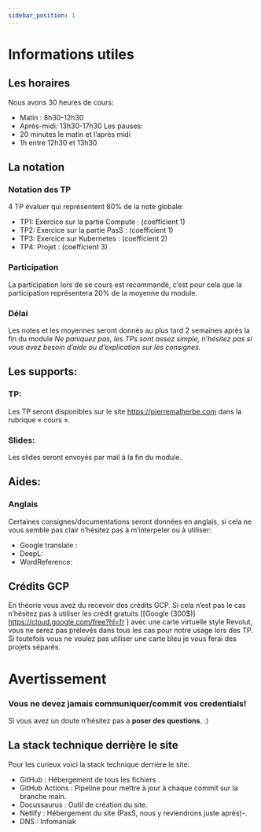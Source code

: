 ```yaml
---
sidebar_position: 1
---
```


# Informations utiles
## Les horaires
Nous avons 30 heures de cours:
* Matin : 8h30-12h30
* Après-midi: 13h30-17h30
  Les pauses:
* 20 minutes le matin et l’après midi
* 1h entre 12h30 et 13h30

## La notation
### Notation des TP
4 TP évaluer qui représentent 80% de la note globale:
* TP1: Exercice sur la partie Compute : (coefficient 1)
* TP2: Exercice sur la partie PasS : (coefficient 1)
* TP3: Exercice sur Kubernetes : (coefficient 2)
* TP4: Projet : (coefficient 3)

### Participation
La participation lors de se cours est recommandé, c’est pour cela que la participation représentera 20% de la moyenne du module.

### Délai
Les notes et les moyennes seront donnés au plus tard 2 semaines après la fin du module
_Ne paniquez pas, les TPs sont assez simple, n’hésitez pas si vous avez besoin d’aide ou d’explication sur les consignes._

## Les supports:
### TP:
Les TP seront disponibles sur le site https://pierremalherbe.com dans la rubrique « cours ».

### Slides:
Les slides seront envoyés par mail à la fin du module.

## Aides:
### Anglais
Certaines consignes/documentations seront données en anglais, si cela ne vous semble pas clair n’hésitez pas à m’interpeler ou à utiliser:
* Google translate :
* DeepL:
* WordReference:

## Crédits GCP
En théorie vous avez du recevoir des crédits GCP. Si cela n’est pas le cas n’hésitez pas à utiliser les crédit gratuits [[Google (300$)] https://cloud.google.com/free?hl=fr ] avec une carte virtuelle style Revolut, vous ne serez pas prélevés dans tous les cas pour notre usage lors des TP.
Si toutefois vous ne voulez pas utiliser une carte bleu je vous ferai des projets séparés.

# Avertissement
### Vous ne devez jamais communiquer/commit vos credentials!
Si vous avez un doute n’hésitez pas à **poser des questions**. :)

## La stack technique derrière le site
Pour les curieux voici la stack technique derrière le site:
* GitHub : Hébergement de tous les fichiers .
* GitHub Actions : Pipeline pour mettre à jour à chaque commit sur la branche main.
* Docussaurus : Outil de création du site.
* Netlify : Hébergement du site (PasS, nous y reviendrons juste après)-.
* DNS : Infomaniak 
